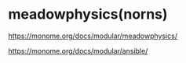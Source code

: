 # meadowphysics(norns)
https://monome.org/docs/modular/meadowphysics/

https://monome.org/docs/modular/ansible/

```
